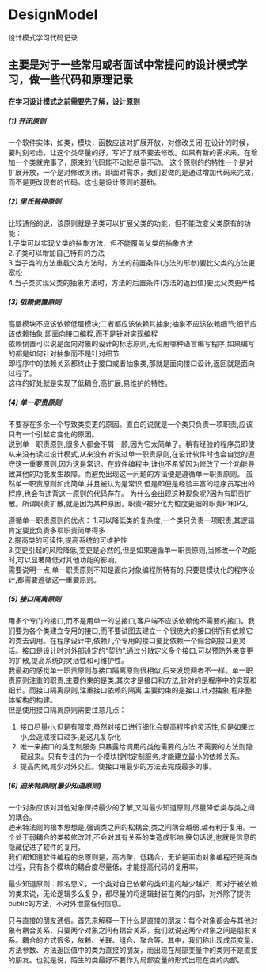 # DesignModel
设计模式学习代码记录  
## 主要是对于一些常用或者面试中常提问的设计模式学习，做一些代码和原理记录
#### 在学习设计模式之前需要先了解，设计原则  
##### (1) 开闭原则  
一个软件实体，如类，模块，函数应该对扩展开放，对修改关闭
在设计的时候，要时刻考虑，让这个类尽量的好，写好了就不要去修改。如果有新的需求来，在增加一个类就完事了，原来的代码能不动就尽量不动。 
这个原则的的特性一个是对扩展开放，一个是对修改关闭。即面对需求，我们要做的是通过增加代码来完成，而不是更改现有的代码。这也是设计原则的基础。

##### (2) 里氏替换原则
比较通俗的说，该原则就是子类可以扩展父类的功能，但不能改变父类原有的功能：  
1.子类可以实现父类的抽象方法，但不能覆盖父类的抽象方法  
2.子类可以增加自己特有的方法  
3.当子类的方法重载父类方法时，方法的前置条件(方法的形参)要比父类的方法更宽松  
4.当子类实现父类的抽象方法时，方法的后置条件(方法的返回值)要比父类更严格  

##### (3) 依赖倒置原则
高层模块不应该依赖低层模块;二者都应该依赖其抽象;抽象不应该依赖细节;细节应该依赖抽象,即面向接口编程,而不是针对实现编程  
依赖倒置可以说是面向对象的设计的标志原则,无论用哪种语言编写程序,如果编写的都是如何针对抽象而不是针对细节,  
即程序中的依赖关系都终止于接口或者抽象类,那就是面向接口设计,返回就是面向过程了。  
这样的好处就是实现了低耦合,高扩展,易维护的特性。  

##### (4) 单一职责原则
不要存在多余一个导致类变更的原因。直白的说就是一个类只负责一项职责,应该只有一个引起它变化的原因。  
说到单一职责原则,很多人都会不屑一顾,因为它太简单了。稍有经验的程序员即使从来没有读过设计模式,从来没有听说过单一职责原则,在设计软件时也会自觉的遵守这一重要原则,因为这是常识。在软件编程中,谁也不希望因为修改了一个功能导致其他的功能发生故障。而避免出现这一问题的方法便是遵循单一职责原则。
虽然单一职责原则如此简单,并且被认为是常识,但是即便是经验丰富的程序员写出的程序,也会有违背这一原则的代码存在。
为什么会出现这种现象呢?因为有职责扩散。所谓职责扩散,就是因为某种原因，职责P被分化为粒度更细的职责P1和P2。

遵循单一职责原则的优点：
1.可以降低类的复杂度,一个类只负责一项职责,其逻辑肯定要比负责多项职责简单得多  
2.提高类的可读性,提高系统的可维护性    
3.变更引起的风险降低,变更是必然的,但是如果遵循单一职责原则,当修改一个功能时,可以显著降低对其他功能的影响。  
需要说明一点,单一职责原则不知是面向对象编程所特有的,只要是模块化的程序设计,都需要遵循这一重要原则。  

##### (5) 接口隔离原则
用多个专门的接口,而不是用单一的总接口,客户端不应该依赖他不需要的接口。我们要为各个类建立专用的接口,而不要试图去建立一个很庞大的接口供所有依赖它的类去调用。在程序设计中,依赖几个专用的接口要比依赖一个综合的接口更灵活。接口是设计时对外部设定的“契约”,通过分散定义多个接口,可以预防外来变更的扩散,提高系统的灵活性和可维护性。   
我最初的感觉单一职责原则与接口隔离原则很相似,后来发现两者不一样。单一职责原则注重的职责,主要约束的是类,其次才是接口和方法,针对的是程序中的实现和细节。而接口隔离原则,注重接口依赖的隔离,主要约束的是接口,针对抽象,程序整体架构的构建。  
但是使用接口隔离原则需要注意几点：  
1. 接口尽量小,但是有限度;虽然对接口进行细化会提高程序的灵活性,但是如果过小,会造成接口过多,是这几复杂化
2. 唯一来接口的类定制服务,只暴露给调用的类他需要的方法,不需要的方法则隐藏起来。只有专注的为一个模块提供定制服务,才能建立最小的依赖关系。  
3. 提高内聚,减少对外交互。使接口用最少的方法去完成最多的事。

##### (6) 迪米特原则(最少知道原则)
一个对象应该对其他对象保持最少的了解,又叫最少知道原则,尽量降低类与类之间的耦合。  
迪米特法则的根本思想是,强调类之间的松耦合,类之间耦合越弱,越有利于复用。一个处于弱耦合的类被修改时,不会对其有关系的类造成影响,换句话说,也就是信息的隐藏促进了软件的复用。  
我们都知道软件编程的总原则是，高内聚，低耦合，无论是面向对象编程还是面向过程，只有各个模块的耦合度尽量低，才能提高代码的复用率。

最少知道原则：顾名思义，一个类对自己依赖的类知道的越少越好，即对于被依赖的类来说，无论逻辑多么复杂，都尽量的将逻辑封装在类的内部，对外除了提供public的方法，不对外泄露任何信息。

只与直接的朋友通信。首先来解释一下什么是直接的朋友：每个对象都会与其他对象有耦合关系，只要两个对象之间有耦合关系，我们就说这两个对象之间是朋友关系。耦合的方式很多，依赖、关联、组合、聚合等。其中，我们称出现成员变量、方法参数、方法返回值中的类为直接的朋友，而出现在局部变量中的类则不是直接的朋友。也就是说，陌生的类最好不要作为局部变量的形式出现在类的内部。
